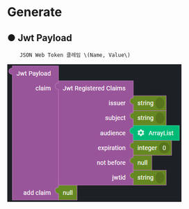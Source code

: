 # Generate

## ● Jwt Payload

        JSON Web Token 클레임 \(Name, Value\)

![](../../../../.gitbook/assets/image%20%28273%29.png)

